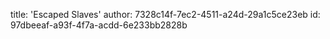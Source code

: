 title: 'Escaped Slaves'
author: 7328c14f-7ec2-4511-a24d-29a1c5ce23eb
id: 97dbeeaf-a93f-4f7a-acdd-6e233bb2828b
